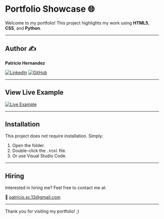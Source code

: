 # Portfolio Showcase 🌐

Welcome to my portfolio! This project highlights my work using **HTML5**, **CSS**, and **Python**.

---

## Author ✍️
**Patricio Hernandez**

[![LinkedIn](https://img.shields.io/badge/LinkedIn-Patricio%20Hernandez-blue)](https://www.linkedin.com/in/patricio-sleeping-forest/)
[![GitHub](https://img.shields.io/badge/GitHub-Portfolio%20Moscuf-green)](https://github.com/Moscuf/My-Portfolio-)

---

## View Live Example
[![Live Example](https://img.shields.io/badge/GitHub%20Pages-View%20Live%20Example-brightgreen)](https://moscuf.github.io/My-Portfolio-/)

---

## Installation
This project does not require installation. Simply:

1. Open the folder.
2. Double-click the `.html` file.
3. Or use Visual Studio Code.

---

## Hiring
Interested in hiring me? Feel free to contact me at:

📧 [patricio.sc.13@gmail.com](mailto:patricio.sc.13@gmail.com)

---

Thank you for visiting my portfolio! ;)

